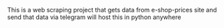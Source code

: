 This is a web scraping project that gets data from e-shop-prices site and send that data via telegram
will host this in python anywhere